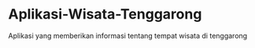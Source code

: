 # Aplikasi-Wisata-Tenggarong
Aplikasi yang memberikan informasi tentang tempat wisata di tenggarong
